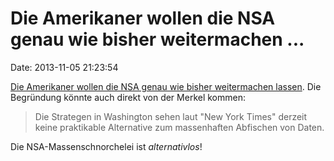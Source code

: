 Die Amerikaner wollen die NSA genau wie bisher weitermachen \...
================================================================

Date: 2013-11-05 21:23:54

[Die Amerikaner wollen die NSA genau wie bisher weitermachen
lassen](http://spiegel.de/article.do?id=931801). Die Begründung könnte
auch direkt von der Merkel kommen:

> Die Strategen in Washington sehen laut \"New York Times\" derzeit
> keine praktikable Alternative zum massenhaften Abfischen von Daten.

Die NSA-Massenschnorchelei ist *alternativlos*!

